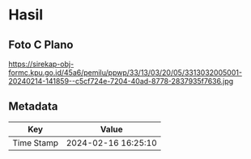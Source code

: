 # Hasil

## Foto C Plano

https://sirekap-obj-formc.kpu.go.id/45a6/pemilu/ppwp/33/13/03/20/05/3313032005001-20240214-141859--c5cf724e-7204-40ad-8778-2837935f7636.jpg


## Metadata

| Key        | Value               |
| ---------- | ------------------- |
| Time Stamp | 2024-02-16 16:25:10 |



